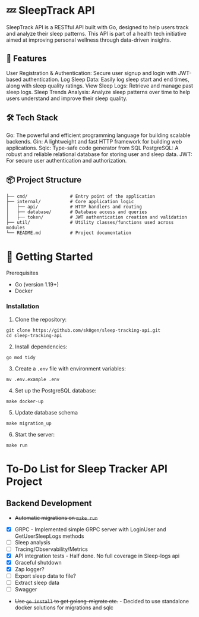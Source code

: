 # 💤 SleepTrack API
SleepTrack API is a RESTful API built with Go, designed to help users track and analyze their sleep patterns. This API is part of a health tech initiative aimed at improving personal wellness through data-driven insights.


## 🚀 Features
User Registration & Authentication: Secure user signup and login with JWT-based authentication.
Log Sleep Data: Easily log sleep start and end times, along with sleep quality ratings.
View Sleep Logs: Retrieve and manage past sleep logs.
Sleep Trends Analysis: Analyze sleep patterns over time to help users understand and improve their sleep quality.


## 🛠️ Tech Stack
Go: The powerful and efficient programming language for building scalable backends.
Gin: A lightweight and fast HTTP framework for building web applications.
Sqlc: Type-safe code generator from SQL
PostgreSQL: A robust and reliable relational database for storing user and sleep data.
JWT: For secure user authentication and authorization.


## 📦 Project Structure
```
├── cmd/                # Entry point of the application
├── internal/           # Core application logic
│   ├── api/            # HTTP handlers and routing
│   ├── database/       # Database access and queries
│   ├── token/          # JWT authentication creation and validation
├── util/               # Utility classes/functions used across modules
└── README.md           # Project documentation
```

# 📝 Getting Started
Prerequisites
* Go (version 1.19+)
* Docker

### Installation
1. Clone the repository:
```
git clone https://github.com/sk0gen/sleep-tracking-api.git
cd sleep-tracking-api
```
2. Install dependencies:
```
go mod tidy
```
3. Create a `.env` file with environment variables:
```
mv .env.example .env
```
4. Set up the PostgreSQL database:
```
make docker-up
```
5. Update database schema
```
make migration_up
```
6. Start the server:
```
make run
```


# To-Do List for Sleep Tracker API Project

## Backend Development

- <s>Automatic migrations on `make run`</s>
- [X] GRPC - Implemented simple GRPC server with LoginUser and GetUserSleepLogs methods
- [ ] Sleep analysis
- [ ] Tracing/Observability/Metrics
- [X] API integration tests - Half done. No full coverage in Sleep-logs api
- [X] Graceful shutdown
- [X] Zap logger?
- [ ] Export sleep data to file?
- [ ] Extract sleep data
- [ ] Swagger
- <s>Use `go install` to get golang-migrate etc.</s> - Decided to use standalone docker solutions for migrations and sqlc
